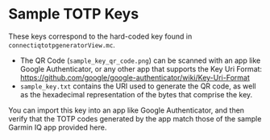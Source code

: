 Sample TOTP Keys
================

These keys correspond to the hard-coded key found in `connectiqtotpgeneratorView.mc`.

- The QR Code (`sample_key_qr_code.png`) can be scanned with an app like Google Authenticator, or any other app that supports the Key Uri Format:
  https://github.com/google/google-authenticator/wiki/Key-Uri-Format
- `sample_key.txt` contains the URI used to generate the QR code, as well as the hexadecimal representation of the bytes that comprise the key.

You can import this key into an app like Google Authenticator, and then verify that the TOTP codes generated by the app match those of the sample Garmin IQ app provided here.
